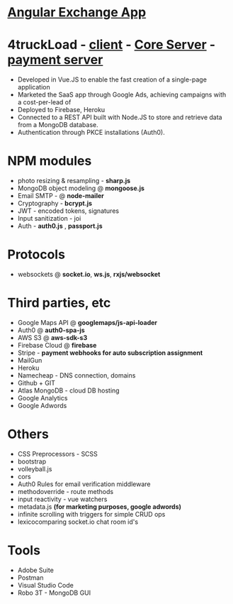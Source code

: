 # [Angular Exchange App](https://github.com/andrei-deeyu/simple-angular-app)
# 4truckLoad - [client](https://github.com/andrei-deeyu/4truckLoad-client) - [Core Server](https://github.com/andrei-deeyu/4truckLoad-server) - [payment server](https://github.com/andrei-deeyu/4truckLoad-subscription) 
* Developed in Vue.JS to enable the fast creation of a single-page application
* Marketed the SaaS app through Google Ads, achieving campaigns with a cost-per-lead of 
* Deployed to Firebase, Heroku
* Connected to a REST API built with Node.JS to store and retrieve data from a MongoDB database.
* Authentication through PKCE installations (Auth0).
 
# NPM modules
* photo resizing & resampling - __sharp.js__
* MongoDB object modeling @ __mongoose.js__
* Email SMTP - @ __node-mailer__
* Cryptography - __bcrypt.js__
* JWT - encoded tokens, signatures
* Input sanitization - joi
* Auth - __auth0.js__ , __passport.js__


# Protocols
* websockets @ __socket.io__, __ws.js__, __rxjs/websocket__

# Third parties, etc
* Google Maps API @ __googlemaps/js-api-loader__
* Auth0 @ __auth0-spa-js__
* AWS S3 @ __aws-sdk-s3__
* Firebase Cloud @ __firebase__
* Stripe - __payment webhooks for auto subscription assignment__ 
* MailGun
* Heroku
* Namecheap - DNS connection, domains
* Github + GIT
* Atlas MongoDB - cloud DB hosting
* Google Analytics
* Google Adwords



# Others
* CSS Preprocessors - SCSS
* bootstrap
* volleyball.js
* cors
* Auth0 Rules for email verification middleware
* methodoverride - route methods
* input reactivity - vue watchers
* metadata.js __(for marketing purposes, google adwords)__
* infinite scrolling with triggers for simple CRUD ops
* lexicocomparing socket.io chat room id's



# Tools 
* Adobe Suite
* Postman
* Visual Studio Code
* Robo 3T - MongoDB GUI




